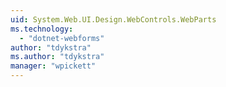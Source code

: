 ```yaml
---
uid: System.Web.UI.Design.WebControls.WebParts
ms.technology: 
  - "dotnet-webforms"
author: "tdykstra"
ms.author: "tdykstra"
manager: "wpickett"
---
```

